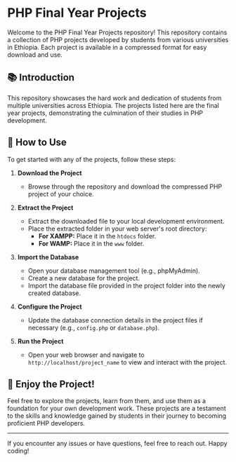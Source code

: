 # PHP Final Year Projects

Welcome to the PHP Final Year Projects repository! This repository contains a collection of PHP projects developed by students from various universities in Ethiopia. Each project is available in a compressed format for easy download and use.

## 📚 Introduction

This repository showcases the hard work and dedication of students from multiple universities across Ethiopia. The projects listed here are the final year projects, demonstrating the culmination of their studies in PHP development.

## 🚀 How to Use

To get started with any of the projects, follow these steps:

1. **Download the Project**
   - Browse through the repository and download the compressed PHP project of your choice.

2. **Extract the Project**
   - Extract the downloaded file to your local development environment.
   - Place the extracted folder in your web server's root directory:
     - **For XAMPP:** Place it in the `htdocs` folder.
     - **For WAMP:** Place it in the `www` folder.

3. **Import the Database**
   - Open your database management tool (e.g., phpMyAdmin).
   - Create a new database for the project.
   - Import the database file provided in the project folder into the newly created database.

4. **Configure the Project**
   - Update the database connection details in the project files if necessary (e.g., `config.php` or `database.php`).

5. **Run the Project**
   - Open your web browser and navigate to `http://localhost/project_name` to view and interact with the project.

## 🎉 Enjoy the Project!

Feel free to explore the projects, learn from them, and use them as a foundation for your own development work. These projects are a testament to the skills and knowledge gained by students in their journey to becoming proficient PHP developers.

---

If you encounter any issues or have questions, feel free to reach out. Happy coding!
